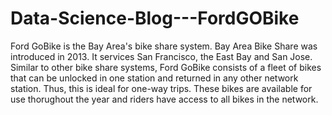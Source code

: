 # Data-Science-Blog---FordGOBike
Ford GoBike is the Bay Area's bike share system. Bay Area Bike Share was introduced in 2013. It services San Francisco, the East Bay and San Jose.  Similar to other bike share systems, Ford GoBike consists of a fleet of bikes that can be unlocked in one station and returned in any other network station. Thus, this is ideal for one-way trips. These bikes are available for use thorughout the year and riders have access to all bikes in the network.
